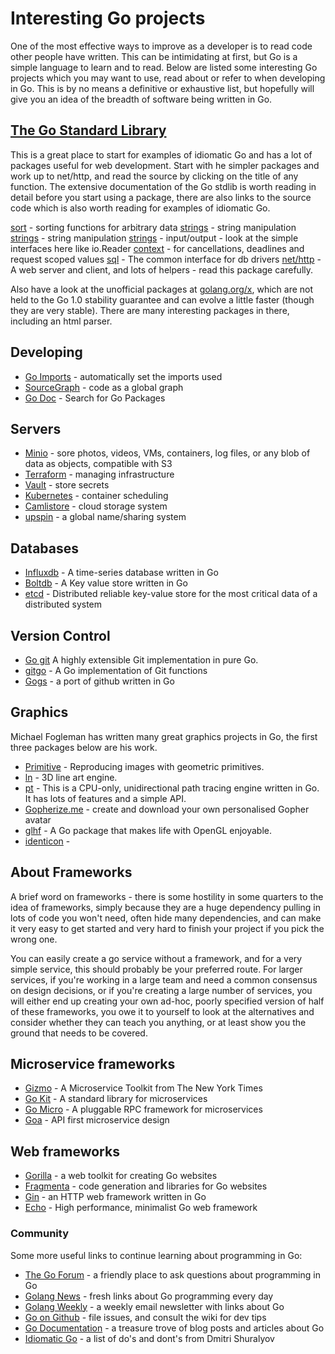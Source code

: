 # Interesting Go projects

One of the most effective ways to improve as a developer is to read code other people have written. This can be intimidating at first, but Go is a simple language to learn and to read. Below are listed some interesting Go projects which you may want to use, read about or refer to when developing in Go. This is by no means a definitive or exhaustive list, but hopefully will give you an idea of the breadth of software  being written in Go.

## [The Go Standard Library](https://golang.org/pkg/)

This is a great place to start for examples of idiomatic Go and has a lot of packages useful for web development. Start with he simpler packages and work up to net/http, and read the source by clicking on the title of any function. The extensive documentation of the Go stdlib is worth reading in detail before you start using a package, there are also links to the source code which is also worth reading for examples of idiomatic Go.

[sort](https://golang.org/pkg/sort) - sorting functions for arbitrary data
[strings](https://golang.org/pkg/sort) - string manipulation
[strings](https://golang.org/pkg/bytes) - string manipulation
[strings](https://golang.org/pkg/io) - input/output - look at the simple interfaces here like io.Reader
[context](https://golang.org/pkg/context) - for cancellations, deadlines and request scoped values 
[sql](https://golang.org/pkg/database/sql/) - The common interface for db drivers
[net/http](https://golang.org/pkg/net/http/) - A web server and client, and lots of helpers - read this package carefully.

Also have a look at the unofficial packages at [golang.org/x](https://godoc.org/-/subrepo), which are not held to the Go 1.0 stability guarantee and can evolve a little faster (though they are very stable). There are many interesting packages in there, including an html parser. 

## Developing  

* [Go Imports](https://github.com/golang/tools/tree/master/imports) - automatically set the imports used
* [SourceGraph](https://sourcegraph.com/) - code as a global graph
* [Go Doc](https://godoc.org) - Search for Go Packages

## Servers 

* [Minio](https://github.com/minio/minio) - sore photos, videos, VMs, containers, log files, or any blob of data as objects, compatible with S3
* [Terraform](https://github.com/hashicorp/terraform) - managing infrastructure
* [Vault](https://github.com/hashicorp/vault) - store secrets
* [Kubernetes](https://github.com/kubernetes/kubernetes) - container scheduling
* [Camlistore](https://camlistore.org/code) - cloud storage system
* [upspin](https://github.com/upspin/upspin) -  a global name/sharing system

## Databases 

* [Influxdb](https://github.com/influxdata/influxdb) - A time-series database written in Go
* [Boltdb](https://github.com/boltdb/bolt) - A Key value store written in Go
* [etcd](https://github.com/coreos/etcd) - Distributed reliable key-value store for the most critical data of a distributed system

## Version Control 

* [Go git](https://github.com/src-d/go-git) A highly extensible Git implementation in pure Go.
* [gitgo](https://github.com/ChimeraCoder/gitgo) - A Go implementation of Git functions
* [Gogs](https://github.com/gogits/gogs) - a port of github written in Go

## Graphics 

Michael Fogleman has written many great graphics projects in Go, the first three packages below are his work.

* [Primitive](https://github.com/fogleman/primitive) - Reproducing images with geometric primitives.
* [ln](https://github.com/fogleman/ln) - 3D line art engine.
* [pt](https://github.com/fogleman/pt) - This is a CPU-only, unidirectional path tracing engine written in Go. It has lots of features and a simple API.
* [Gopherize.me](https://gopherize.me/) - create and download your own personalised Gopher avatar
* [glhf](https://github.com/faiface/glhf) - A Go package that makes life with OpenGL enjoyable.
* [identicon](https://github.com/barthr/Identicon) - 


## About Frameworks 

A brief word on frameworks - there is some hostility in some quarters to the idea of frameworks, simply because they are a huge dependency pulling in lots of code you won't need, often hide many dependencies, and can make it very easy to get started and very hard to finish your project if you pick the wrong one.

You can easily create a go service without a framework, and for a very simple service, this should probably be your preferred route. For larger services, if you're working in a large team and need a common consensus on design decisions, or if you're creating a large number of services, you will either end up creating your own ad-hoc, poorly specified version of half of these frameworks, you owe it to yourself to look at the alternatives and consider whether they can teach you anything, or at least show you the ground that needs to be covered. 

## Microservice frameworks 

* [Gizmo](https://github.com/nytimes/gizmo) - A Microservice Toolkit from The New York Times
* [Go Kit](https://github.com/go-kit/kit) - A standard library for microservices
* [Go Micro](https://github.com/micro/go-micro) - A pluggable RPC framework for microservices
* [Goa](https://goa.design/) - API first microservice design

## Web frameworks 

* [Gorilla](https://github.com/gorilla/) - a web toolkit for creating Go websites
* [Fragmenta](https://github.com/fragmenta) - code generation and libraries for Go websites
* [Gin](https://github.com/gin-gonic/gin) - an HTTP web framework written in Go
* [Echo](https://github.com/labstack/echo) - High performance, minimalist Go web framework 

### Community

Some more useful links to continue learning about programming in Go:

* [The Go Forum](https://forum.golangbridge.org/) - a friendly place to ask questions about programming in Go
* [Golang News](https://golangnews.com/) - fresh links about Go programming every day
* [Golang Weekly](http://golangweekly.com/) - a weekly email newsletter with links about Go
* [Go on Github](https://github.com/golang/go) - file issues, and consult the wiki for dev tips
* [Go Documentation](https://golang.org/doc/) - a treasure trove of blog posts and articles about Go
* [Idiomatic Go](https://dmitri.shuralyov.com/idiomatic-go) - a list of do's and dont's from Dmitri Shuralyov
